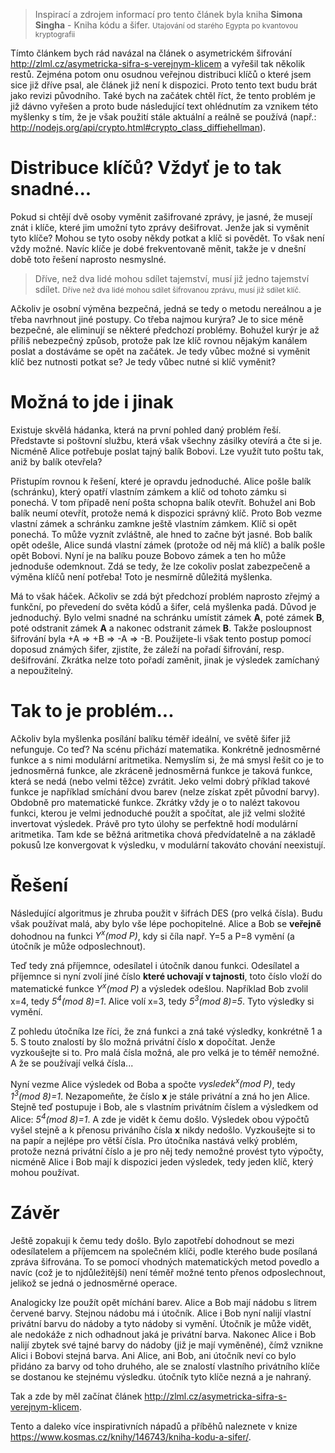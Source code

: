 <blockquote>
  Inspirací a zdrojem informací pro tento článek byla kniha <strong>Simona Singha</strong> - Kniha kódu a šifer.
  <small>Utajování od starého Egypta po kvantovou kryptografii</small>
</blockquote>

Tímto článkem bych rád navázal na článek o asymetrickém šifrování http://zlml.cz/asymetricka-sifra-s-verejnym-klicem a vyřešil tak několik restů. Zejména potom onu osudnou veřejnou distribuci klíčů o které jsem sice již dříve psal, ale článek již není k dispozici. Proto tento text budu brát jako revizi původního. Také bych na začátek chtěl říct, že tento problém je již dávno vyřešen a proto bude následující text ohlédnutím za vznikem této myšlenky s tím, že je však použití stále aktuální a reálně se používá (např.: http://nodejs.org/api/crypto.html#crypto_class_diffiehellman).

Distribuce klíčů? Vždyť je to tak snadné...
===========================================
Pokud si chtějí dvě osoby vyměnit zašifrované zprávy, je jasné, že musejí znát i klíče, které jim umožní tyto zprávy dešifrovat. Jenže jak si vyměnit tyto klíče? Mohou se tyto osoby někdy potkat a klíč si povědět. To však není vždy možné. Navíc klíče je dobé frekventovaně měnit, takže je v dnešní době toto řešení naprosto nesmyslné.

<blockquote>
  Dříve, než dva lidé mohou sdílet tajemství, musí již jedno tajemství sdílet.
  <small>Dříve než dva lidé mohou sdílet šifrovanou zprávu, musí již sdílet klíč.</small>
</blockquote>

Ačkoliv je osobní výměna bezpečná, jedná se tedy o metodu nereálnou a je třeba navrhnout jiné postupy. Co třeba najmou kurýra? Je to sice méně bezpečné, ale eliminují se některé předchozí problémy. Bohužel kurýr je až příliš nebezpečný způsob, protože pak lze klíč rovnou nějakým kanálem poslat a dostáváme se opět na začátek. Je tedy vůbec možné si vyměnit klíč bez nutnosti potkat se? Je tedy vůbec nutné si klíč vyměnit?

Možná to jde i jinak
====================
Existuje skvělá hádanka, která na první pohled daný problém řeší. Představte si poštovní službu, která však všechny zásilky otevírá a čte si je. Nicméně Alice potřebuje poslat tajný balík Bobovi. Lze využít tuto poštu tak, aniž by balík otevřela?

Přistupím rovnou k řešení, které je opravdu jednoduché. Alice pošle balík (schránku), který opatří vlastním zámkem a klíč od tohoto zámku si ponechá. V tom případě není pošta schopna balík otevřít. Bohužel ani Bob balík neumí otevřít, protože nemá k dispozici správný klíč. Proto Bob vezme vlastní zámek a schránku zamkne ještě vlastním zámkem. Klíč si opět ponechá. To může vyznít zvláštně, ale hned to začne být jasné. Bob balík opět odešle, Alice sundá vlastní zámek (protože od něj má klíč) a balík pošle opět Bobovi. Nyní je na balíku pouze Bobovo zámek a ten ho může jednoduše odemknout. Zdá se tedy, že lze cokoliv poslat zabezpečeně a výměna klíčů není potřeba! Toto je nesmírně důležitá myšlenka.

Má to však háček. Ačkoliv se zdá být předchozí problém naprosto zřejmý a funkční, po převedení do světa kódů a šifer, celá myšlenka padá. Důvod je jednoduchý. Bylo velmi snadné na schránku umístit zámek **A**, poté zámek **B**, poté odstranit zámek **A** a nakonec odstranit zámek **B**. Takže posloupnost  šifrování byla +A => +B => -A => -B. Použijete-li však tento postup pomocí doposud známých šifer, zjistíte, že záleží na pořadí šifrování, resp. dešifrování. Zkrátka nelze toto pořadí zaměnit, jinak je výsledek zamíchaný a nepoužitelný.

Tak to je problém...
====================
Ačkoliv byla myšlenka posílání balíku téměř ideální, ve světě šifer již nefunguje. Co teď? Na scénu přichází matematika. Konkrétně jednosměrné funkce a s nimi modulární aritmetika. Nemyslím si, že má smysl řešit co je to jednosměrná funkce, ale zkráceně jednosměrná funkce je taková funkce, která se nedá (nebo velmi těžce) zvrátit. Jeko velmi dobrý příklad takové funkce je například smíchání dvou barev (nelze získat zpět původní barvy). Obdobně pro matematické funkce. Zkrátky vždy je o to nalézt takovou funkci, kterou je velmi jednoduché použít a spočítat, ale již velmi složité invertovat výsledek. Právě pro tyto úlohy se perfektně hodí modulární aritmetika. Tam kde se běžná aritmetika chová předvídatelně a na základě pokusů lze konvergovat k výsledku, v modulární takováto chování neexistují.

Řešení
======
Následující algoritmus je zhruba použit v šifrách DES (pro velká čísla). Budu však používat malá, aby bylo vše lépe pochopitelné. Alice a Bob se <strong>veřejně</strong> dohodnou na funkci *Y<sup>x</sup>(mod P)*, kdy si číla např. Y=5 a P=8 vymění (a útočník je může odposlechnout).

Teď tedy zná příjemnce, odesílatel i útočník danou funkci. Odesílatel a příjemnce si nyní zvolí jiné číslo <strong>které uchovají v tajnosti</strong>, toto číslo vloží do matematické funkce *Y<sup>x</sup>(mod P)* a výsledek odešlou. Například Bob zvolil x=4, tedy *5<sup>4</sup>(mod 8)=1*. Alice volí x=3, tedy *5<sup>3</sup>(mod 8)=5*. Tyto výsledky si vymění.

Z pohledu útočníka lze říci, že zná funkci a zná také výsledky, konkrétně 1 a 5. S touto znalostí by šlo možná privátní číslo **x** dopočítat. Jenže vyzkoušejte si to. Pro malá čísla možná, ale pro velká je to téměř nemožné. A že se používají velká čísla...

Nyní vezme Alice výsledek od Boba a spočte *vysledek<sup>x</sup>(mod P)*, tedy *1<sup>3</sup>(mod 8)=1*. Nezapomeňte, že číslo **x** je stále privátní a zná ho jen Alice. Stejně teď postupuje i Bob, ale s vlastním privátním číslem a výsledkem od Alice: *5<sup>4</sup>(mod 8)=1*. A zde je vidět k čemu došlo. Výsledek obou výpočtů vyšel stejně a k přenosu priváního čísla **x** nikdy nedošlo. Vyzkoušejte si to na papír a nejlépe pro větší čísla. Pro útočníka nastává velký problém, protože nezná privátní číslo a je pro něj tedy nemožné provést tyto výpočty, nicméně Alice i Bob mají k dispozici jeden výsledek, tedy jeden klíč, který mohou používat.

Závěr
=====
Ještě zopakuji k čemu tedy došlo. Bylo zapotřebí dohodnout se mezi odesílatelem a příjemcem na společném klíči, podle kterého bude posílaná zpráva šifrována. To se pomocí vhodných matematických metod povedlo a navíc (což je to njdůležitější) není téměř možné tento přenos odposlechnout, jelikož se jedná o jednosměrné operace.

Analogicky lze použít opět míchání barev. Alice a Bob mají nádobu s litrem červené barvy. Stejnou nádobu má i útočník. Alice i Bob nyní nalijí vlastní privátní barvu do nádoby a tyto nádoby si vymění. Útočník je může vidět, ale nedokáže z nich odhadnout jaká je privátní barva. Nakonec Alice i Bob nalijí zbytek své tajné barvy do nádoby (již je mají vyměněné), čímž vznikne Alici i Bobovi stejná barva. Ani Alice, ani Bob, ani útočník neví co bylo přidáno za barvy od toho druhého, ale se znalostí vlastního privátního klíče se dostanou ke stejnému výsledku. útočník tyto klíče nezná a je nahraný.

Tak a zde by měl začínat článek http://zlml.cz/asymetricka-sifra-s-verejnym-klicem.

Tento a daleko více inspirativních nápadů a příběhů naleznete v knize https://www.kosmas.cz/knihy/146743/kniha-kodu-a-sifer/.